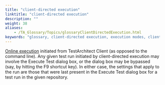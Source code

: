 ```yaml
--- 
title: "client-directed execution"
linktitle: "client-directed execution"
description: ""
weight: 38
aliases: 
    - /TA_Glossary/Topics/glossaryClientDirectedExecution.html
keywords: "glossary, client-directed execution, execution modes, client-directed execution"
---
```


[Online execution](/user-guide/support/glossary-of-terms/online-execution) initiated from TestArchitect Client \(as opposed to the command line\). Any given test run initiated by client-directed execution may involve the Execute Test dialog box, or the dialog box may be bypassed \(say, by hitting the F9 shortcut key\). In either case, the settings that apply to the run are those that were last present in the Execute Test dialog box for a test run in the given repository.

